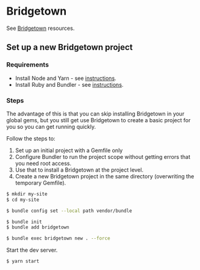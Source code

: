 # Bridgetown

See [Bridgetown](https://michaelcurrin.github.io/dev-resources/resources/ruby/gems/bridgetown.html) resources.


## Set up a new Bridgetown project

### Requirements

- Install Node and Yarn - see [instructions](https://gist.github.com/MichaelCurrin/bdc34c554fa3023ee81449eb77375fcb).
- Install Ruby and Bundler - see [instructions](https://gist.github.com/MichaelCurrin/fb758aea4d35e03b9ed093afddf4e7ec).

### Steps

The advantage of this is that you can skip installing Bridgetown in your global gems, but you still get use Bridgetown to create a basic project for you so you can get running quickly.

Follow the steps to:

1. Set up an initial project with a Gemfile only
2. Configure Bundler to run the project scope without getting errors that you need root access.
3. Use that to install a Bridgetown at the project level.
4. Create a new Bridgetown project in the same directory (overwriting the temporary Gemfile).

```sh
$ mkdir my-site
$ cd my-site

$ bundle config set --local path vendor/bundle

$ bundle init
$ bundle add bridgetown

$ bundle exec bridgetown new . --force
```

Start the dev server.

```sh
$ yarn start
```
